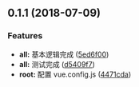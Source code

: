 <a name="0.1.1"></a>
## 0.1.1 (2018-07-09)


### Features

* **all:** 基本逻辑完成 ([5ed6f00](https://github.com/melodyVoid/vue-element-area/commit/5ed6f00))
* **all:** 测试完成 ([d5409f7](https://github.com/melodyVoid/vue-element-area/commit/d5409f7))
* **root:** 配置 vue.config.js ([4471cda](https://github.com/melodyVoid/vue-element-area/commit/4471cda))



